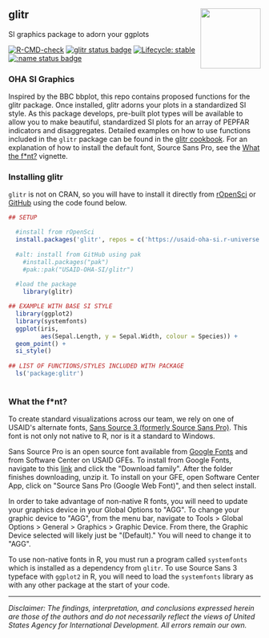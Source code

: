 ## glitr <img src='man/figures/logo.png' align="right" height="120" />
SI graphics package to adorn your ggplots

  <!-- badges: start -->
  [![R-CMD-check](https://github.com/USAID-OHA-SI/glitr/workflows/R-CMD-check/badge.svg)](https://github.com/USAID-OHA-SI/glitr/actions)
  [![glitr status badge](https://usaid-oha-si.r-universe.dev/badges/glitr)](https://usaid-oha-si.r-universe.dev/glitr)
[![Lifecycle: stable](https://img.shields.io/badge/lifecycle-stable-brightgreen.svg)](https://lifecycle.r-lib.org/articles/stages.html#stable)
[![:name status badge](https://usaid-oha-si.r-universe.dev/badges/:name)](https://usaid-oha-si.r-universe.dev/)
  <!-- badges: end -->


### OHA SI Graphics
Inspired by the BBC bbplot, this repo contains proposed functions for the glitr package. Once installed, glitr adorns your plots in a standardized SI style. As this package develops, pre-built plot types will be available to allow you to make beautiful, standardized SI plots for an array of PEPFAR indicators and disaggregates. Detailed examples on how to use functions included in the `glitr` package can be found in the [glitr cookbook](vignettes/adorn-your-plots.Rmd). For an explanation of how to install the default font, Source Sans Pro, see the [What the f*nt?](vignettes/what-the-f_nt.Rmd) vignette.

### Installing glitr
`glitr` is not on CRAN, so you will have to install it directly from [rOpenSci](https://usaid-oha-si.r-universe.dev/packages) or [GitHub](https://github.com/USAID-OHA-SI/) using the code found below.

``` r
## SETUP

  #install from rOpenSci
  install.packages('glitr', repos = c('https://usaid-oha-si.r-universe.dev', getOption("repos")))
    
  #alt: install from GitHub using pak
    #install.packages("pak")
    #pak::pak("USAID-OHA-SI/glitr")
    
  #load the package
    library(glitr)

## EXAMPLE WITH BASE SI STYLE
  library(ggplot2)
  library(systemfonts)
  ggplot(iris, 
         aes(Sepal.Length, y = Sepal.Width, colour = Species)) + 
  geom_point() + 
  si_style()
  
## LIST OF FUNCTIONS/STYLES INCLUDED WITH PACKAGE
  ls('package:glitr')
  
```

### What the f*nt?

To create standard visualizations across our team, we rely on one of USAID's alternate fonts, [Sans Source 3 (formerly Source Sans Pro)](https://fonts.google.com/specimen/Source+Sans+3). This font is not only not native to R, nor is it a standard to Windows. 

Sans Source Pro is an open source font available from [Google Fonts](https://fonts.google.com/specimen/Source+Sans+3) and from Software Center on USAID GFEs. To install from Google Fonts, navigate to this [link](https://fonts.google.com/specimen/Source+Sans+3) and click the "Download family". After the folder finishes downloading, unzip it. To install on your GFE, open Software Center App, click on "Source Sans Pro (Google Web Font)", and then select install.

In order to take advantage of non-native R fonts, you will need to update your graphics device in your Global Options to "AGG". To change your graphic device to "AGG", from the menu bar, navigate to Tools > Global Options > General > Graphics > Graphic Device. From there, the Graphic Device selected will likely just be "(Default)." You will need to change it to "AGG".

To use non-native fonts in R, you must run a program called `systemfonts` which is installed as a dependency from `glitr`. To use Source Sans 3 typeface with `ggplot2` in R, you will need to load the `systemfonts` library as with any other package at the start of your code.

---

*Disclaimer: The findings, interpretation, and conclusions expressed herein are those of the authors and do not necessarily reflect the views of United States Agency for International Development. All errors remain our own.*
